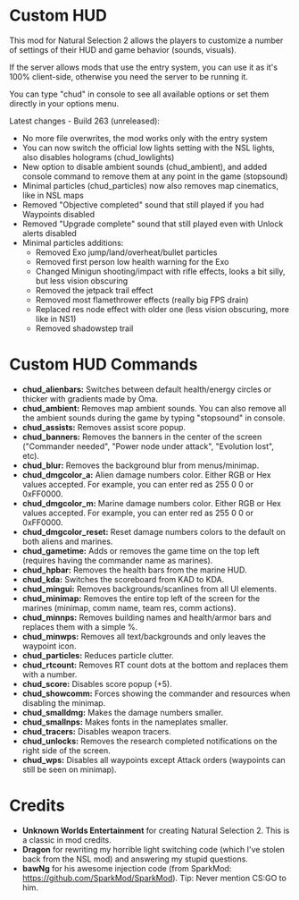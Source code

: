 ﻿Custom HUD
==========

This mod for Natural Selection 2 allows the players to customize a number of settings of their HUD and game behavior (sounds, visuals).

If the server allows mods that use the entry system, you can use it as it's 100% client-side, otherwise you need the server to be running it.

You can type "chud" in console to see all available options or set them directly in your options menu.

Latest changes - Build 263 (unreleased):
- No more file overwrites, the mod works only with the entry system
- You can now switch the official low lights setting with the NSL lights, also disables holograms (chud_lowlights)
- New option to disable ambient sounds (chud_ambient), and added console command to remove them at any point in the game (stopsound)
- Minimal particles (chud_particles) now also removes map cinematics, like in NSL maps
- Removed "Objective completed" sound that still played if you had Waypoints disabled
- Removed "Upgrade complete" sound that still played even with Unlock alerts disabled
- Minimal particles additions:
	- Removed Exo jump/land/overheat/bullet particles
	- Removed first person low health warning for the Exo
	- Changed Minigun shooting/impact with rifle effects, looks a bit silly, but less vision obscuring
	- Removed the jetpack trail effect
	- Removed most flamethrower effects (really big FPS drain)
	- Replaced res node effect with older one (less vision obscuring, more like in NS1)
	- Removed shadowstep trail

Custom HUD Commands
===================
- **chud_alienbars:** Switches between default health/energy circles or thicker with gradients made by Oma.
- **chud_ambient:** Removes map ambient sounds. You can also remove all the ambient sounds during the game by typing "stopsound" in console.
- **chud_assists:** Removes assist score popup.
- **chud_banners:** Removes the banners in the center of the screen ("Commander needed", "Power node under attack", "Evolution lost", etc).
- **chud_blur:** Removes the background blur from menus/minimap.
- **chud_dmgcolor_a:** Alien damage numbers color. Either RGB or Hex values accepted. For example, you can enter red as 255 0 0 or 0xFF0000.
- **chud_dmgcolor_m:** Marine damage numbers color. Either RGB or Hex values accepted. For example, you can enter red as 255 0 0 or 0xFF0000.
- **chud_dmgcolor_reset:** Reset damage numbers colors to the default on both aliens and marines.
- **chud_gametime:** Adds or removes the game time on the top left (requires having the commander name as marines).
- **chud_hpbar:** Removes the health bars from the marine HUD.
- **chud_kda:** Switches the scoreboard from KAD to KDA.
- **chud_mingui:** Removes backgrounds/scanlines from all UI elements.
- **chud_minimap:** Removes the entire top left of the screen for the marines (minimap, comm name, team res, comm actions).
- **chud_minnps:** Removes building names and health/armor bars and replaces them with a simple %.
- **chud_minwps:** Removes all text/backgrounds and only leaves the waypoint icon.
- **chud_particles:** Reduces particle clutter.
- **chud_rtcount:** Removes RT count dots at the bottom and replaces them with a number.
- **chud_score:** Disables score popup (+5).
- **chud_showcomm:** Forces showing the commander and resources when disabling the minimap.
- **chud_smalldmg:** Makes the damage numbers smaller.
- **chud_smallnps:** Makes fonts in the nameplates smaller.
- **chud_tracers:** Disables weapon tracers.
- **chud_unlocks:** Removes the research completed notifications on the right side of the screen.
- **chud_wps:** Disables all waypoints except Attack orders (waypoints can still be seen on minimap).

Credits
=======
- **Unknown Worlds Entertainment** for creating Natural Selection 2. This is a classic in mod credits.
- **Dragon** for rewriting my horrible light switching code (which I've stolen back from the NSL mod) and answering my stupid questions.
- **bawNg** for his awesome injection code (from SparkMod: https://github.com/SparkMod/SparkMod). Tip: Never mention CS:GO to him.